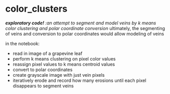 # color_clusters
***exploratory code!*** *:an attempt to segment and model veins by k means color clustering and polar coordinate conversion*
ultimately, the segmenting of veins and conversion to polar coordinates would allow modeling of veins

in the notebook:
- read in image of a grapevine leaf
- perform k means clustering on pixel color values
- reassign pixel values to k means centroid values
- convert to polar coordinates
- create grayscale image with just vein pixels
- iteratively erode and record how many erosions until each pixel disappears to segment veins
